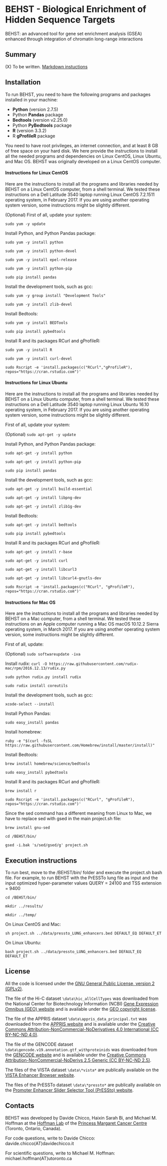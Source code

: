 # BEHST - Biological Enrichment of Hidden Sequence Targets #

BEHST: an advanced tool for gene set enrichment analysis (GSEA) enhanced
through integration of chromatin long-range interactions

## Summary ##
(X) To be written. [Markdown instuctions](https://bitbucket.org/tutorials/markdowndemo)


## Installation ##
To run BEHST, you need to have the following programs and packages installed in your machine:

* **Python** (version 2.7.5)
* Python **Pandas** package
* **Bedtools** (version v2.25.0)
* Python **PyBedtools** package
* **R** (version 3.3.2)
* R **gProfileR** package

You need to have root privileges, an internet connection, and at least 8 GB of free space on your hard disk.
We here provide the instructions to install all the needed programs and dependencies on Linux CentOS, Linux Ubuntu, and Mac OS. BEHST was originally developed on a Linux CentOS computer.
 
#### Instructions for Linux CentOS ####
Here are the instructions to install all the programs and libraries needed by BEHST on a Linux CentOS computer, from a shell terminal. We tested these instructions on a Dell Latitude 3540 laptop running Linux CentOS 7.2.1511 operating system, in February 2017. If you are using another operating system version, some instructions might be slightly different.

(Optional) First of all, update your system:

`sudo yum -y update`

Install Python, and Python Pandas package:

`sudo yum -y install python`

`sudo yum -y install python-devel`

`sudo yum -y install epel-release`

`sudo yum -y install python-pip`

`sudo pip install pandas`

Install the development tools, such as gcc:

`sudo yum -y group install "Development Tools"`

`sudo yum -y install zlib-devel`

Install Bedtools:

`sudo yum -y install BEDTools`

`sudo pip install pybedtools`

Install R and its packages RCurl and gProfileR:

`sudo yum -y install R`

`sudo yum -y install curl-devel`

`sudo Rscript -e 'install.packages(c("RCurl","gProfileR"), repos="https://cran.rstudio.com")' `

#### Instructions for Linux Ubuntu ####
Here are the instructions to install all the programs and libraries needed by BEHST on a Linux Ubuntu computer, from a shell terminal. We tested these instructions on a Dell Latitude 3540 laptop running Linux Ubuntu 16.10 operating system, in February 2017. If you are using another operating system version, some instructions might be slightly different.


First of all, update your system:

(Optional) `sudo apt-get -y update`

Install Python, and Python Pandas package:

`sudo apt-get -y install python`

`sudo apt-get -y install python-pip`

`sudo pip install pandas`

Install the development tools, such as gcc:

`sudo apt-get -y install build-essential`

`sudo apt-get -y install libpng-dev`

`sudo apt-get -y install zlib1g-dev`

Install Bedtools:

`sudo apt-get -y install bedtools`

`sudo pip install pybedtools`

Install R and its packages RCurl and gProfileR:

`sudo apt-get -y install r-base`

`sudo apt-get -y install curl`

`sudo apt-get -y install libcurl3`

`sudo apt-get -y install libcurl4-gnutls-dev`

`sudo Rscript -e 'install.packages(c("RCurl", "gProfileR"), repos="https://cran.rstudio.com")' `

#### Instructions for Mac OS ####
Here are the instructions to install all the programs and libraries needed by BEHST on a Mac computer, from a shell terminal. We tested these instructions on an Apple computer running a Mac OS macOS 10.12.2 Sierra operating system, in March 2017. If you are using another operating system version, some instructions might be slightly different.

First of all, update:

(Optional) `sudo softwareupdate -iva`

Install rudix:
`curl -O https://raw.githubusercontent.com/rudix-mac/rpm/2016.12.13/rudix.py`

`sudo python rudix.py install rudix`

`sudo rudix install coreutils`

Install the development tools, such as gcc:

`xcode-select --install`

Install Python Pandas: 

`sudo easy_install pandas`

Install homebrew:

`ruby -e "$(curl -fsSL https://raw.githubusercontent.com/Homebrew/install/master/install)"`

Install Bedtools:

`brew install homebrew/science/bedtools`

`sudo easy_install pybedtools`

Install R and its packages RCurl and gProfileR:

`brew install r`

`sudo Rscript -e 'install.packages(c("RCurl", "gProfileR"), repos="https://cran.rstudio.com")' `

Since the sed command has a different meaning from Linux to Mac, we have to replace sed with gsed in the main project.sh file:

`brew install gnu-sed`

`cd /BEHST/bin/`

`gsed -i.bak 's/sed/gsed/g' project.sh`

## Execution instructions ##
To run best, move to the /BEHST/bin/ folder and execute the project.sh bash file. For example, to run BEHST with the PrESSTo lung file as input and the input optimized hyper-parameter values QUERY = 24100 and TSS extension = 9400

`cd /BEHST/bin/`

`mkdir ../results/`

`mkdir ../temp/`

On Linux CentOS and Mac:

`sh project.sh ../data/pressto_LUNG_enhancers.bed DEFAULT_EQ DEFAULT_ET`

On Linux Ubuntu:

`bash project.sh ../data/pressto_LUNG_enhancers.bed DEFAULT_EQ DEFAULT_ET`


## License ##
All the code is licensed under the [GNU General Public License, version 2 (GPLv2)](http://www.gnu.org/licenses/gpl-2.0-standalone.html).

The file of the Hi-C dataset `\data\hic_allCellTypes` was downloaded from the National Center for Biotechnology Information (NCBI) [Gene Expression Omnibus (GEO) website](https://www.ncbi.nlm.nih.gov/geo/query/acc.cgi?acc=GSE63525) and is available under the [GEO copyright license](https://www.ncbi.nlm.nih.gov/geo/info/disclaimer.html).

The file of the APPRIS dataset `\data\appris_data_principal.txt` was downloaded from the [APPRIS website](http://appris.bioinfo.cnio.es/#/downloads) and is available under the [Creative Commons Attribution-NonCommercial-NoDerivatives 4.0 International (CC BY-NC-ND 4.0)](https://creativecommons.org/licenses/by-nc-nd/4.0/).

The file of the GENCODE dataset `\data\gencode.v19.annotation.gtf_withproteinids` was downloaded from the [GENCODE website](http://appris.bioinfo.cnio.es/#/downloads) and is available under the [Creative Commons
Attribution-NonCommercial-NoDerivs 2.5 Generic (CC BY-NC-ND 2.5)](https://creativecommons.org/licenses/by-nc-nd/2.5/).

The files of the VISTA dataset `\data\*vista*` are publically available on the [VISTA Enhancer Browser website](https://enhancer.lbl.gov/cgi-bin/imagedb3.pl?form=search&show=1&search.form=no&search.result=yes).

The files of the PrESSTo dataset `\data\*pressto*` are publically available on the [Promoter Enhancer Slider Selector Tool (PrESSto) website](http://enhancer.binf.ku.dk/presets/#download_view_div).

## Contacts ##

BEHST was developed by Davide Chicco, Haixin Sarah Bi, and Michael M. Hoffman at the [Hoffman Lab](http://www.hoffmanlab.org) of the [Princess Margaret Cancer Centre](http://www.uhn.ca/PrincessMargaret/Research/) (Toronto, Ontario, Canada).

For code questions, write to Davide Chicco: davide.chicco(AT)davidechicco.it

For scientific questions, write to Michael M. Hoffman: michael.hoffman(AT)utoronto.ca